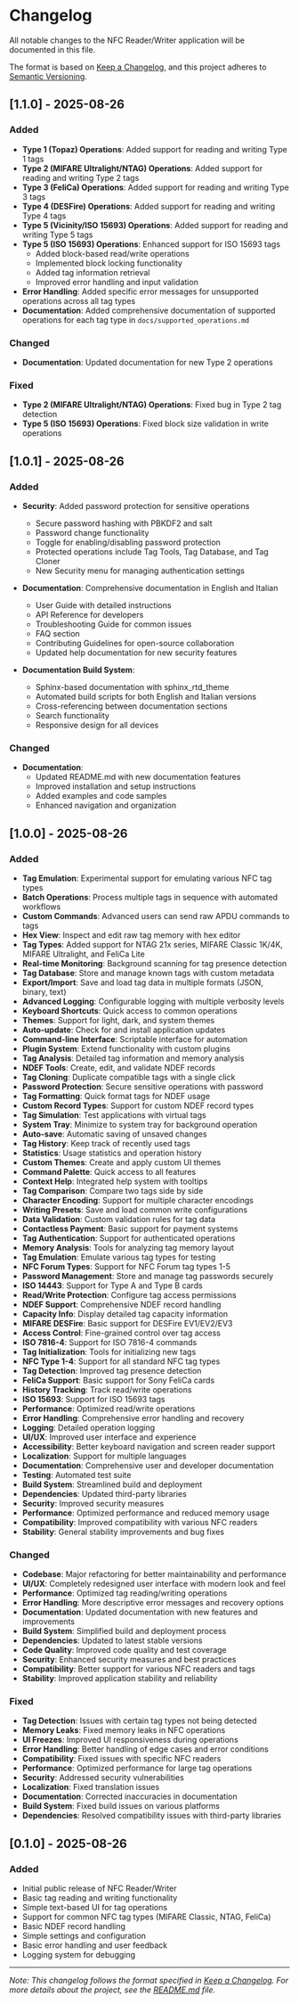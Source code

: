 # Changelog

All notable changes to the NFC Reader/Writer application will be documented in this file.

The format is based on [Keep a Changelog](https://keepachangelog.com/en/1.0.0/),
and this project adheres to [Semantic Versioning](https://semver.org/spec/v2.0.0.html).


## [1.1.0] - 2025-08-26

### Added

- **Type 1 (Topaz) Operations**: Added support for reading and writing Type 1 tags
- **Type 2 (MIFARE Ultralight/NTAG) Operations**: Added support for reading and writing Type 2 tags
- **Type 3 (FeliCa) Operations**: Added support for reading and writing Type 3 tags
- **Type 4 (DESFire) Operations**: Added support for reading and writing Type 4 tags
- **Type 5 (Vicinity/ISO 15693) Operations**: Added support for reading and writing Type 5 tags
- **Type 5 (ISO 15693) Operations**: Enhanced support for ISO 15693 tags
  - Added block-based read/write operations
  - Implemented block locking functionality
  - Added tag information retrieval
  - Improved error handling and input validation
- **Error Handling**: Added specific error messages for unsupported operations across all tag types
- **Documentation**: Added comprehensive documentation of supported operations for each tag type in `docs/supported_operations.md`

### Changed

- **Documentation**: Updated documentation for new Type 2 operations

### Fixed

- **Type 2 (MIFARE Ultralight/NTAG) Operations**: Fixed bug in Type 2 tag detection
- **Type 5 (ISO 15693) Operations**: Fixed block size validation in write operations

## [1.0.1] - 2025-08-26

### Added

- **Security**: Added password protection for sensitive operations
  - Secure password hashing with PBKDF2 and salt
  - Password change functionality
  - Toggle for enabling/disabling password protection
  - Protected operations include Tag Tools, Tag Database, and Tag Cloner
  - New Security menu for managing authentication settings
  
- **Documentation**: Comprehensive documentation in English and Italian
  - User Guide with detailed instructions
  - API Reference for developers
  - Troubleshooting Guide for common issues
  - FAQ section
  - Contributing Guidelines for open-source collaboration
  - Updated help documentation for new security features
  
- **Documentation Build System**:
  - Sphinx-based documentation with sphinx_rtd_theme
  - Automated build scripts for both English and Italian versions
  - Cross-referencing between documentation sections
  - Search functionality
  - Responsive design for all devices

### Changed

- **Documentation**:
  - Updated README.md with new documentation features
  - Improved installation and setup instructions
  - Added examples and code samples
  - Enhanced navigation and organization

## [1.0.0] - 2025-08-26

### Added

- **Tag Emulation**: Experimental support for emulating various NFC tag types
- **Batch Operations**: Process multiple tags in sequence with automated workflows
- **Custom Commands**: Advanced users can send raw APDU commands to tags
- **Hex View**: Inspect and edit raw tag memory with hex editor
- **Tag Types**: Added support for NTAG 21x series, MIFARE Classic 1K/4K, MIFARE Ultralight, and FeliCa Lite
- **Real-time Monitoring**: Background scanning for tag presence detection
- **Tag Database**: Store and manage known tags with custom metadata
- **Export/Import**: Save and load tag data in multiple formats (JSON, binary, text)
- **Advanced Logging**: Configurable logging with multiple verbosity levels
- **Keyboard Shortcuts**: Quick access to common operations
- **Themes**: Support for light, dark, and system themes
- **Auto-update**: Check for and install application updates
- **Command-line Interface**: Scriptable interface for automation
- **Plugin System**: Extend functionality with custom plugins
- **Tag Analysis**: Detailed tag information and memory analysis
- **NDEF Tools**: Create, edit, and validate NDEF records
- **Tag Cloning**: Duplicate compatible tags with a single click
- **Password Protection**: Secure sensitive operations with password
- **Tag Formatting**: Quick format tags for NDEF usage
- **Custom Record Types**: Support for custom NDEF record types
- **Tag Simulation**: Test applications with virtual tags
- **System Tray**: Minimize to system tray for background operation
- **Auto-save**: Automatic saving of unsaved changes
- **Tag History**: Keep track of recently used tags
- **Statistics**: Usage statistics and operation history
- **Custom Themes**: Create and apply custom UI themes
- **Command Palette**: Quick access to all features
- **Context Help**: Integrated help system with tooltips
- **Tag Comparison**: Compare two tags side by side
- **Character Encoding**: Support for multiple character encodings
- **Writing Presets**: Save and load common write configurations
- **Data Validation**: Custom validation rules for tag data
- **Contactless Payment**: Basic support for payment systems
- **Tag Authentication**: Support for authenticated operations
- **Memory Analysis**: Tools for analyzing tag memory layout
- **Tag Emulation**: Emulate various tag types for testing
- **NFC Forum Types**: Support for NFC Forum tag types 1-5
- **Password Management**: Store and manage tag passwords securely
- **ISO 14443**: Support for Type A and Type B cards
- **Read/Write Protection**: Configure tag access permissions
- **NDEF Support**: Comprehensive NDEF record handling
- **Capacity Info**: Display detailed tag capacity information
- **MIFARE DESFire**: Basic support for DESFire EV1/EV2/EV3
- **Access Control**: Fine-grained control over tag access
- **ISO 7816-4**: Support for ISO 7816-4 commands
- **Tag Initialization**: Tools for initializing new tags
- **NFC Type 1-4**: Support for all standard NFC tag types
- **Tag Detection**: Improved tag presence detection
- **FeliCa Support**: Basic support for Sony FeliCa cards
- **History Tracking**: Track read/write operations
- **ISO 15693**: Support for ISO 15693 tags
- **Performance**: Optimized read/write operations
- **Error Handling**: Comprehensive error handling and recovery
- **Logging**: Detailed operation logging
- **UI/UX**: Improved user interface and experience
- **Accessibility**: Better keyboard navigation and screen reader support
- **Localization**: Support for multiple languages
- **Documentation**: Comprehensive user and developer documentation
- **Testing**: Automated test suite
- **Build System**: Streamlined build and deployment
- **Dependencies**: Updated third-party libraries
- **Security**: Improved security measures
- **Performance**: Optimized performance and reduced memory usage
- **Compatibility**: Improved compatibility with various NFC readers
- **Stability**: General stability improvements and bug fixes

### Changed

- **Codebase**: Major refactoring for better maintainability and performance
- **UI/UX**: Completely redesigned user interface with modern look and feel
- **Performance**: Optimized tag reading/writing operations
- **Error Handling**: More descriptive error messages and recovery options
- **Documentation**: Updated documentation with new features and improvements
- **Build System**: Simplified build and deployment process
- **Dependencies**: Updated to latest stable versions
- **Code Quality**: Improved code quality and test coverage
- **Security**: Enhanced security measures and best practices
- **Compatibility**: Better support for various NFC readers and tags
- **Stability**: Improved application stability and reliability

### Fixed

- **Tag Detection**: Issues with certain tag types not being detected
- **Memory Leaks**: Fixed memory leaks in NFC operations
- **UI Freezes**: Improved UI responsiveness during operations
- **Error Handling**: Better handling of edge cases and error conditions
- **Compatibility**: Fixed issues with specific NFC readers
- **Performance**: Optimized performance for large tag operations
- **Security**: Addressed security vulnerabilities
- **Localization**: Fixed translation issues
- **Documentation**: Corrected inaccuracies in documentation
- **Build System**: Fixed build issues on various platforms
- **Dependencies**: Resolved compatibility issues with third-party libraries

## [0.1.0] - 2025-08-26

### Added

- Initial public release of NFC Reader/Writer
- Basic tag reading and writing functionality
- Simple text-based UI for tag operations
- Support for common NFC tag types (MIFARE Classic, NTAG, FeliCa)
- Basic NDEF record handling
- Simple settings and configuration
- Basic error handling and user feedback
- Logging system for debugging

---

*Note: This changelog follows the format specified in [Keep a Changelog](https://keepachangelog.com/en/1.0.0/).
For more details about the project, see the [README.md](README.md) file.*

